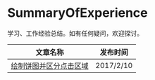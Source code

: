 # SummaryOfExperience
学习、工作经验总结。如有任何疑问，欢迎探讨。



|                   文章名称                   |   发布时间    |
| :--------------------------------------: | :-------: |
| [绘制饼图并区分点击区域](https://github.com/lhc20040808/SummaryOfExperience/blob/master/%E7%BB%98%E5%88%B6%E9%A5%BC%E5%9B%BE%E5%B9%B6%E5%8C%BA%E5%88%86%E7%82%B9%E5%87%BB%E5%8C%BA%E5%9F%9F.md) | 2017/2/10 |

